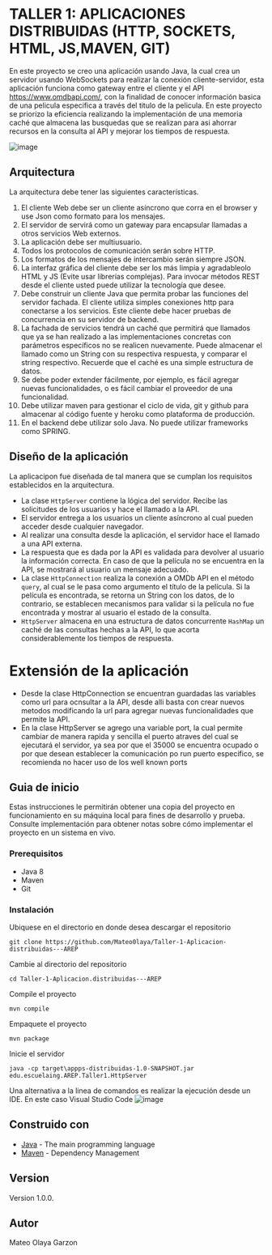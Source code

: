 # TALLER 1: APLICACIONES DISTRIBUIDAS (HTTP, SOCKETS, HTML, JS,MAVEN, GIT)

En este proyecto se creo una aplicación usando Java, la cual crea un servidor usando WebSockets para realizar la conexión cliente-servidor, esta aplicación funciona como gateway entre el cliente y el API https://www.omdbapi.com/, con la finalidad de conocer información basica de una pelicula especifica a través del titulo de la pelicula. En este proyecto se priorizo la eficiencia realizando la implementación de una memoria caché que almacena las busquedas que se realizan para asi ahorrar recursos en la consulta al API y mejorar los tiempos de respuesta.

![image](https://github.com/Mateo0laya/Taller-1-Aplicacion-distribuidas---AREP/assets/89365336/923aa8bb-5f9c-40aa-ac45-871f70cf207b)

## Arquitectura 
La arquitectura debe tener las siguientes características.

1. El cliente Web debe ser un cliente asíncrono que corra en el browser  y use Json como formato para los mensajes.
2. El servidor de servirá como un gateway para encapsular llamadas a otros servicios Web externos.
3. La aplicación debe ser multiusuario.
4. Todos los protocolos de comunicación serán sobre HTTP.
5. Los formatos de los mensajes de intercambio serán siempre JSON.
6. La interfaz gráfica del cliente debe ser los más limpia y agradableolo HTML y JS (Evite usar librerías complejas). Para invocar métodos REST desde el cliente usted puede utilizar la tecnología que desee.
7. Debe construir un cliente Java que permita probar las funciones del servidor fachada. El cliente utiliza simples conexiones http para conectarse a los servicios. Este cliente debe hacer pruebas de concurrencia en su servidor de backend.
8. La fachada de servicios tendrá un caché que permitirá que llamados que ya se han realizado a las implementaciones concretas con parámetros específicos no se realicen nuevamente. Puede almacenar el llamado como un String con su respectiva respuesta, y comparar el string respectivo. Recuerde que el caché es una simple estructura de datos.
9. Se debe poder extender fácilmente, por ejemplo, es fácil agregar nuevas funcionalidades, o es fácil cambiar el proveedor de una funcionalidad.
10. Debe utilizar maven para gestionar el ciclo de vida, git y github para almacenar al código fuente y heroku como plataforma de producción.
11. En el backend debe utilizar solo Java. No puede utilizar frameworks como SPRING.

## Diseño de la aplicación

La aplicacipon fue diseñada de tal manera que se cumplan los requisitos establecidos en la arquitectura.

- La clase `HttpServer` contiene la lógica del servidor. Recibe las solicitudes de los usuarios y hace el llamado a la API.
- El servidor entrega a los usuarios un cliente asíncrono al cual pueden acceder desde cualquier navegador.
- Al realizar una consulta desde la aplicación, el servidor hace el llamado a una API externa.
- La respuesta que es dada por la API es validada para devolver al usuario la información correcta. En caso de que la película no se encuentra en la API, se mostrará al usuario un mensaje adecuado.
- La clase `HttpConnection` realiza la conexión a OMDb API en el método `query`, al cual se le pasa como argumento el título de la película. Si la película es encontrada, se retorna un String con los datos, de lo contrario, se establecen mecanismos para validar si la película no fue encontrada y mostrar al usuario el estado de la consulta.
- `HttpServer` almacena en una estructura de datos concurrente `HashMap` un caché de las consultas hechas a la API, lo que acorta considerablemente los tiempos de respuesta.

# Extensión de la aplicación

- Desde la clase HttpConnection se encuentran guardadas las variables como url para ocnsultar a la API, desde alli basta con crear nuevos metodos modificando la url para agregar nuevas funcionalidades que permite la API.
- En la clase HttpServer se agrego una variable port, la cual permite cambiar de manera rapida y sencilla el puerto atraves del cual se ejecutará el servidor, ya sea por que el 35000 se encuentra ocupado o por que desean establecer la comunicación po run puerto especifico, se recomienda no hacer uso de los well known ports

## Guia de inicio

Estas instrucciones le permitirán obtener una copia del proyecto en funcionamiento en su máquina local para fines de desarrollo y prueba. Consulte implementación para obtener notas sobre cómo implementar el proyecto en un sistema en vivo.

### Prerequisitos

- Java 8
- Maven
- Git 

### Instalación

Ubiquese en el directorio en donde desea descargar el repositorio

`git clone https://github.com/Mateo0laya/Taller-1-Aplicacion-distribuidas---AREP`

Cambie al directorio del repositorio

`cd Taller-1-Aplicacion.distribuidas---AREP`

Compile el proyecto

`mvn compile`

Empaquete el proyecto

`mvn package`

Inicie el servidor

`java -cp target\appps-distribuidas-1.0-SNAPSHOT.jar edu.escuelaing.AREP.Taller1.HttpServer`

Una alternativa a la linea de comandos es realizar la ejecución desde un IDE. En este caso Visual Studio Code
![image](https://github.com/Mateo0laya/Taller-1-Aplicacion-distribuidas---AREP/assets/89365336/3db3884b-61d5-4a6f-a735-14e72480b78a)


## Construido con

* [Java](https://www.java.com/es/) - The main programming language
* [Maven](https://maven.apache.org/) - Dependency Management

## Version

Version 1.0.0.

## Autor

Mateo Olaya Garzon
